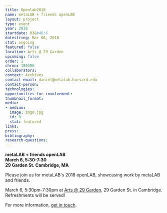 ```yaml
---
title: Openlab2018
name: metaLAB + friends openLAB
layout: project
type: event
year: 2018
startdate: 03&#46;6
datestring: Mar 06, 2018
stat: ongoing
featured: false
location: Arts @ 29 Garden
upcoming: false
order: 1
chron: 180306
collaborators: 
context: Archives
contact-email: daniel@metalab.harvard.edu
contact-person: 
technologies: 
opportunities-for-involvement: 
thumbnail_format: 
media:
- medium: 
  image: img0.jpg
  id: 0
  stat: featured
links: 
press: 
bibliography: 
research-questions: 
---
```


**metaLAB + friends openLAB**<br />
**March 6, 5:30-7:30**<br />
**29 Garden St. Cambridge, MA**


Please join us for metaLAB's 2018 openLAB, showcasing work by metaLAB and friends. 

March 6, 5:30pm-7:30pm at [Arts @ 29 Garden](https://www.google.com/maps/place/29+Garden+St,+Cambridge,+MA+02138/@42.3789727,-71.1259173,17z/data=!4m13!1m7!3m6!1s0x89e3776a49c30d07:0x6a665c0e4ca8872b!2s29+Garden+St,+Cambridge,+MA+02138!3b1!8m2!3d42.3789688!4d-71.1237286!3m4!1s0x89e3776a49c30d07:0x6a665c0e4ca8872b!8m2!3d42.3789688!4d-71.1237286), 29 Garden St. in Cambridge. Refreshments will be served!

For more information, [get in touch](mailto:daniel@metalab.harvard.edu).
